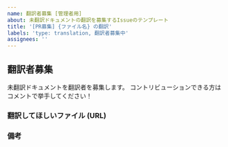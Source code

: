 ```yaml
---
name: 翻訳者募集 [管理者用]
about: 未翻訳ドキュメントの翻訳を募集するIssueのテンプレート
title: '[PR募集] {ファイル名} の翻訳'
labels: 'type: translation, 翻訳者募集中'
assignees: ''
---
```


## 翻訳者募集

未翻訳ドキュメントを翻訳者を募集します。
コントリビューションできる方はコメントで挙手してください！

### 翻訳してほしいファイル (URL)

<!--
翻訳するファイルと angular.jp 上のURLを記入してください
-->

### 備考

<!-- 翻訳に際して注意してほしいことなど自由に記入してください -->
